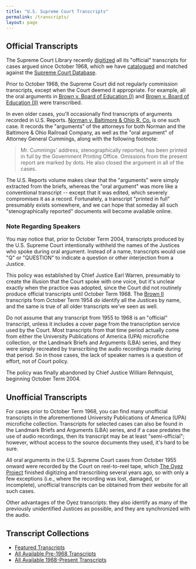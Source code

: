 ```yaml
---
title: "U.S. Supreme Court Transcripts"
permalink: /transcripts/
layout: page
---
```


## Official Transcripts

The Supreme Court Library recently [digitized](https://www.supremecourt.gov/oral_arguments/archived_transcripts/1968)
all its "official" transcripts for cases argued since October 1968, which we have [catalogued](/transcripts/scotus/) and
matched against the [Supreme Court Database](http://scdb.wustl.edu/).

Prior to October 1968, the Supreme Court did not regularly commission transcripts, except when the Court deemed it
appropriate.  For example, all the oral arguments in [Brown v. Board of Education (I)](/transcripts/featured/brown1/)
and [Brown v. Board of Education (II)](/transcripts/featured/brown2/) were transcribed.

In even older cases, you'll occasionally find transcripts of arguments recorded in U.S. Reports.  [Norman v. Baltimore &amp; Ohio R. Co.](https://cdn.loc.gov/service/ll/usrep/usrep294/usrep294240/usrep294240.pdf) is one such case.  It records
the "arguments" of the attorneys for both Norman and the Baltimore &amp; Ohio Railroad Company, as well as the "oral argument" of Attorney General Cummings, along with the following footnote:

> Mr. Cummings' address, stenographically reported, has been printed in full by the Government Printing Office.
Omissions from the present report are marked by dots. He also closed the argument in all of the cases.

The U.S. Reports volume makes clear that the "arguments" were simply extracted from the briefs, whereas the "oral argument"
was more like a conventional transcript -- except that it was edited, which severely compromises it as a record.  Fortunately,
a transcript "printed in full" presumably exists somewhere, and we can hope that someday all such "stenographically reported"
documents will become available online.

### Note Regarding Speakers

You may notice that, prior to October Term 2004, transcripts produced by the U.S. Supreme Court intentionally withheld the
names of the Justices who spoke during oral argument.  Instead of a name, transcripts would use "Q" or "QUESTION" to indicate
a question or other interjection from a Justice.

This policy was established by Chief Justice Earl Warren, presumably to create the illusion that the Court spoke with one voice,
but it's unclear exactly when the practice was adopted, since the Court did not routinely produce official transcripts until
October Term 1968.  The [Brown II](https://github.com/jeffpar/lonedissent/blob/master/sources/other/transcripts/1954/Brown_v_Board_II--1955-04-11.pdf)
transcripts from October Term 1954 *do* identify all the Justices by name, and the same is true of all older transcripts we've
seen as well.

Do not assume that any transcript from 1955 to 1968 is an "official" transcript, unless it includes a cover page from
the transcription service used by the Court.  Most transcripts from that time period actually come from either the University
Publications of America (UPA) microfiche collection, or the Landmark Briefs and Arguments (LBA) series, and they were simply
recreated by transcribing the audio recordings made during that period.  So in those cases, the lack of speaker names is a
question of effort, not of Court policy.

The policy was finally abandoned by Chief Justice William Rehnquist, beginning October Term 2004.

## Unofficial Transcripts

For cases prior to October Term 1968, you can find many unofficial transcripts in the aforementioned University
Publications of America (UPA) microfiche collection.  Transcripts for selected cases can also be found in the Landmark
Briefs and Arguments (LBA) series, and if a case predates the use of audio recordings, then its transcript may be at
least "semi-official"; however, without access to the source documents they used, it's hard to be sure.

All oral arguments in the U.S. Supreme Court cases from October 1955 onward were recorded by the Court on reel-to-reel
tape, which [The Oyez Project](https://www.oyez.org) finished digitizing and transcribing several years ago, so with only
a few exceptions (i.e., where the recording was lost, damaged, or incomplete), unofficial transcripts can be obtained
from their website for all such cases.

Other advantages of the Oyez transcripts: they also identify as many of the previously unidentified Justices as possible,
and they are synchronized with the audio.

## Transcript Collections

- [Featured Transcripts](/transcripts/featured/)
- [All Available Pre-1968 Transcripts](/transcripts/pre-1968/)
- [All Available 1968-Present Transcripts](/transcripts/scotus/)
